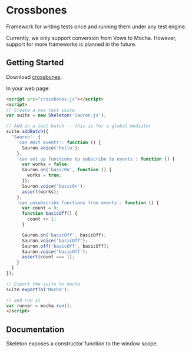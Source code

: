 # Crossbones

Framework for writing tests once and running them under any test engine.

Currently, we only support conversion from Vows to Mocha. However, support for more frameworks is planned in the future.

## Getting Started
Download [crossbones][crossbones].

[crossbones]: https://raw.github.com//crossbones/master/src/Skeleton.js

In your web page:

```html
<script src="crossbones.js"></script>
<script>
// Create a new test suite
var suite = new Skeleton('Sauron.js');

// Add in a test batch -- this is for a global mediator
suite.addBatch({
  'Sauron': {
    'can emit events': function () {
      Sauron.voice('hello');
    },
    'can set up functions to subscribe to events': function () {
      var works = false;
      Sauron.on('basicOn', function () {
        works = true;
      });
      Sauron.voice('basicOn');
      assert(works);
    },
    'can unsubscribe functions from events': function () {
      var count = 0;
      function basicOff() {
        count += 1;
      }

      Sauron.on('basicOff', basicOff);
      Sauron.voice('basicOff');
      Sauron.off('basicOff', basicOff);
      Sauron.voice('basicOff');
      assert(count === 1);
    }
  }
});

// Export the suite to mocha
suite.exportTo('Mocha');

// and run it
var runner = mocha.run();
</script>
```

## Documentation
Skeleton exposes a constructor function to the window scope.